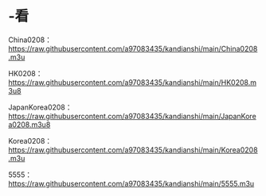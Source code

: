 # -看

China0208：https://raw.githubusercontent.com/a97083435/kandianshi/main/China0208.m3u

HK0208：https://raw.githubusercontent.com/a97083435/kandianshi/main/HK0208.m3u8

JapanKorea0208：https://raw.githubusercontent.com/a97083435/kandianshi/main/JapanKorea0208.m3u8

Korea0208：https://raw.githubusercontent.com/a97083435/kandianshi/main/Korea0208.m3u

5555：https://raw.githubusercontent.com/a97083435/kandianshi/main/5555.m3u
